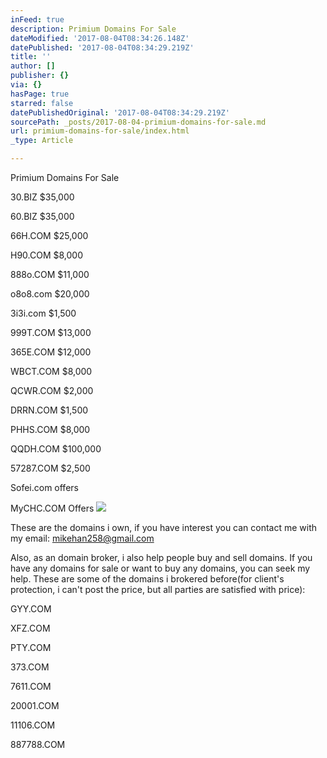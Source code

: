 ```yaml
---
inFeed: true
description: Primium Domains For Sale
dateModified: '2017-08-04T08:34:26.148Z'
datePublished: '2017-08-04T08:34:29.219Z'
title: ''
author: []
publisher: {}
via: {}
hasPage: true
starred: false
datePublishedOriginal: '2017-08-04T08:34:29.219Z'
sourcePath: _posts/2017-08-04-primium-domains-for-sale.md
url: primium-domains-for-sale/index.html
_type: Article

---
```

Primium Domains For Sale

30.BIZ $35,000

60.BIZ $35,000

66H.COM $25,000

H90.COM $8,000

888o.COM $11,000

o8o8.com $20,000

3i3i.com $1,500

999T.COM $13,000

365E.COM $12,000

WBCT.COM $8,000

QCWR.COM $2,000

DRRN.COM $1,500

PHHS.COM $8,000

QQDH.COM $100,000

57287.COM $2,500

Sofei.com offers

MyCHC.COM Offers
![](https://the-grid-user-content.s3-us-west-2.amazonaws.com/dbd692b8-0e57-4ec1-8348-df43c31b4b06.jpg)

These are the domains i own, if you have interest you can contact me with my email: mikehan258@gmail.com

Also, as an domain broker, i also help people buy and sell domains. If you have any domains for sale or want to buy any domains, you can seek my help. These are some of the domains i brokered before(for client's protection, i can't post the price, but all parties are satisfied with price):

GYY.COM

XFZ.COM

PTY.COM

373.COM

7611.COM

20001.COM

11106.COM

887788.COM